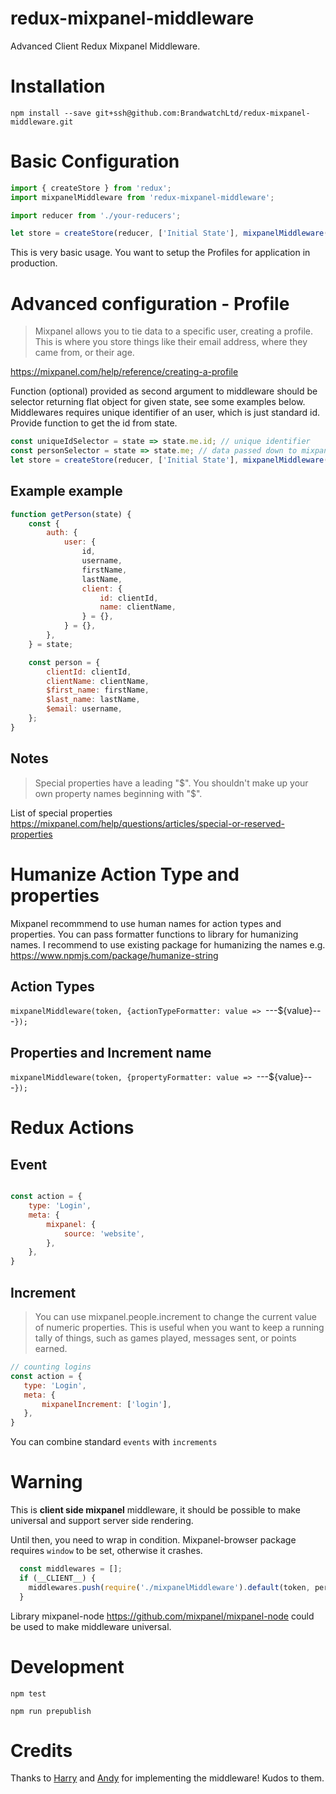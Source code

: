 # redux-mixpanel-middleware

Advanced Client Redux Mixpanel Middleware. 

# Installation

`npm install --save git+ssh@github.com:BrandwatchLtd/redux-mixpanel-middleware.git`

# Basic Configuration

```js
import { createStore } from 'redux';
import mixpanelMiddleware from 'redux-mixpanel-middleware';

import reducer from './your-reducers';

let store = createStore(reducer, ['Initial State'], mixpanelMiddleware(token, /*options*/));
```

This is very basic usage. You want to setup the Profiles for application in production.

# Advanced configuration - Profile

> Mixpanel allows you to tie data to a specific user, creating a profile. This is where you store things like their email address, where they came from, or their age.

https://mixpanel.com/help/reference/creating-a-profile

Function (optional) provided as second argument to middleware should be selector returning flat object for given state, see some examples below.
Middlewares requires unique identifier of an user, which is just standard id. Provide function to get the id from state.

```js
const uniqueIdSelector = state => state.me.id; // unique identifier
const personSelector = state => state.me; // data passed down to mixpanel
let store = createStore(reducer, ['Initial State'], mixpanelMiddleware(token, {personSelector: personSelector, uniqueIdSelector: uniqueIdSelector}));
```

## Example example

```js
function getPerson(state) {
    const {
        auth: {
            user: {
                id,
                username,
                firstName,
                lastName,
                client: {
                    id: clientId,
                    name: clientName,
                } = {},
            } = {},
        },
    } = state;

    const person = {
        clientId: clientId,
        clientName: clientName,
        $first_name: firstName,
        $last_name: lastName,
        $email: username,
    };
}
```

## Notes
> Special properties have a leading "$". You shouldn't make up your own property names beginning with "$".

List of special properties
https://mixpanel.com/help/questions/articles/special-or-reserved-properties

# Humanize Action Type and properties

Mixpanel recommmend to use human names for action types and properties. You can pass formatter functions to library for humanizing names. I recommend to use existing package for humanizing the names e.g. https://www.npmjs.com/package/humanize-string

## Action Types

`mixpanelMiddleware(token, {actionTypeFormatter: value => `---${value}---`});`

## Properties and Increment name

`mixpanelMiddleware(token, {propertyFormatter: value => `---${value}---`});`

# Redux Actions

## Event

```js

const action = {
    type: 'Login',
    meta: {
        mixpanel: {
            source: 'website',
        },
    },
}
```

## Increment

> You can use mixpanel.people.increment to change the current value of numeric properties. This is useful when you want to keep a running tally of things, such as games played, messages sent, or points earned.

```js
// counting logins
const action = {
   type: 'Login',
   meta: {
       mixpanelIncrement: ['login'],
   },
}
```

You can combine standard `events` with `increments`

# Warning
This is **client side mixpanel** middleware, it should be possible to make universal and support server side rendering.

Until then, you need to wrap in condition. Mixpanel-browser package requires `window` to be set, otherwise it crashes.

```js
  const middlewares = [];
  if (__CLIENT__) {
    middlewares.push(require('./mixpanelMiddleware').default(token, personSelector, idSelector));
  }
```


Library mixpanel-node https://github.com/mixpanel/mixpanel-node could be used to make middleware universal.

# Development

`npm test`

`npm run prepublish`

# Credits
Thanks to [Harry](https://twitter.com/hogg_io) and [Andy](https://twitter.com/andrew_polhill) for implementing the middleware! Kudos to them.